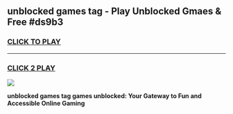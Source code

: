 
## unblocked games tag - Play Unblocked Gmaes & Free #ds9b3
<h3>
<a href="https://news.freeplayer.one?title=unblocked_games_tag&ref=03M">CLICK TO PLAY</a></h3>
<hr>

<h3>
<a href="https://news.freeplayer.one?title=unblocked_games_tag&ref=03M">CLICK 2 PLAY</a>
  
</h3>

<a href="https://news.freeplayer.one?title=unblocked_games_tag&ref=03M"><img src="https://clearcache.store/games.png"></a>


**unblocked games tag games unblocked: Your Gateway to Fun and Accessible Online Gaming**
